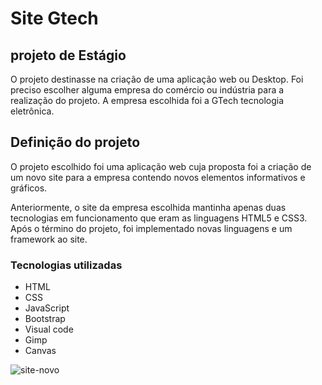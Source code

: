 # Site Gtech
## projeto de Estágio

O projeto destinasse na criação de uma aplicação web ou Desktop.
Foi preciso escolher alguma empresa do comércio ou indústria para a realização do projeto.
A empresa escolhida foi a GTech tecnologia eletrônica.

## Definição do projeto
O projeto escolhido foi uma aplicação web cuja proposta foi a criação de um novo site para a empresa contendo novos elementos informativos e gráficos. 

Anteriormente, o site da empresa escolhida mantinha apenas duas tecnologias em funcionamento que eram as linguagens HTML5 e CSS3. Após o término do projeto, foi implementado novas linguagens e um framework ao site.


### Tecnologias utilizadas
- HTML
- CSS
- JavaScript
- Bootstrap
- Visual code
- Gimp
- Canvas

![site-novo](https://github.com/LucasSouza24/Site-Gtech/assets/79807084/0ad40d73-da08-4c7a-8ab2-5b351ac29d10)
